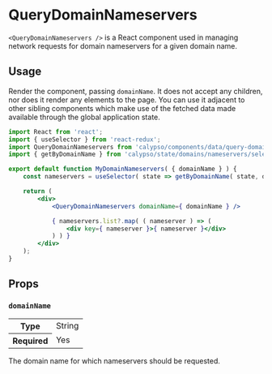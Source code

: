 # QueryDomainNameservers

`<QueryDomainNameservers />` is a React component used in managing network requests for domain nameservers for a given domain name.

## Usage

Render the component, passing `domainName`. It does not accept any children, nor does it render any elements to the page. You can use it adjacent to other sibling components which make use of the fetched data made available through the global application state.

```jsx
import React from 'react';
import { useSelector } from 'react-redux';
import QueryDomainNameservers from 'calypso/components/data/query-domain-nameservers';
import { getByDomainName } from 'calypso/state/domains/nameservers/selectors';

export default function MyDomainNameservers( { domainName } ) {
	const nameservers = useSelector( state => getByDomainName( state, domainName ) );

	return (
		<div>
			<QueryDomainNameservers domainName={ domainName } />

			{ nameservers.list?.map( ( nameserver ) => (
				<div key={ nameserver }>{ nameserver }</div>
			) ) }
		</div>
	);
}
```

## Props

### `domainName`

<table>
	<tr><th>Type</th><td>String</td></tr>
	<tr><th>Required</th><td>Yes</td></tr>
</table>

The domain name for which nameservers should be requested.
